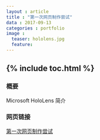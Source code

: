 ```yaml
---
layout : article
title : "第一次网页制作尝试"
data : 2017-09-13
categories : portfolio
image :
  teaser: hololens.jpg
  feature:
---
```

{% include toc.html %}
---

### 概要
Microsoft HoloLens  简介

### 网页链接
[第一次网页制作尝试](../first_try.html)
